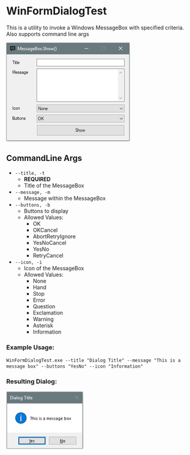 # WinFormDialogTest
This is a utility to invoke a Windows MessageBox with specified criteria.
Also supports command line args

![Image](/Bin/Images/MainWindow.png "the default GUI")

## CommandLine Args

* ```--title, -t```
  * **REQUIRED**
  * Title of the MessageBox
* ```--message, -m```
  * Message within the MessageBox 
* ```--buttons, -b```
  *  Buttons to display
  * Allowed Values:
    * OK
    * OKCancel
    * AbortRetryIgnore
    * YesNoCancel
    * YesNo
    * RetryCancel
* ```--icon, -i```
  * Icon of the MessageBox
  * Allowed Values:
    * None
    * Hand
    * Stop
    * Error
    * Question
    * Exclamation
    * Warning
    * Asterisk
    * Information

### Example Usage:
```
WinFormDialogTest.exe --title "Dialog Title" --message "This is a message box" --buttons "YesNo" --icon "Information"
```
### Resulting Dialog:

![Image](/Bin/Images/TestDialog_CommandLine.png "the default GUI")
